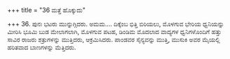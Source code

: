 +++
title = "36 ಮತ್ತೆ ಹೊಕ್ಕುದು"

+++
36. ಪುನಃ ಭಟರು ಮುನ್ನುಗ್ಗಿದರು. ಅಮಮ.... ದಿಕ್ಕೆಂಬ ಭಿತ್ತಿ ಬಿರಿಯಲು, ಮೊಳಗುವ ಭೇರಿಯ ಧ್ವನಿಯನ್ನು ಮೀರಿಸಿ ಭೂಮಿ ಬುಡ ಮೇಲಾಗಲಾಗಿ, ಮೊಳಗುವ ಪಟಹ, ಡಿಂಡಿಮ ಮೊದಲಾದ ವಾದ್ಯಗಳ ಧ್ವನಿಗಳೊಂದಿಗೆ ಹತ್ತು ಸಾವಿರ ರಾಜರು ಶತ್ರುಗಳನ್ನು ಮುತ್ತಿದರು, ಆಕ್ರಮಿಸಿದರು. ಪಾಂಡವರ ಸೈನ್ಯವನ್ನು ಮುತ್ತಿ, ಮುಸುಕಿ ಅವರ ಮೈಯಲ್ಲಿ ಹರಿತವಾದ ಬಾಣಗಳನ್ನು ಮೆತ್ತಿದರು.